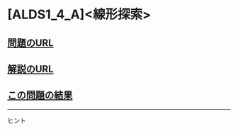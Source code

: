 # \[ALDS1_4_A\]\<線形探索\>

## [問題のURL](https://onlinejudge.u-aizu.ac.jp/problems/ALDS1_4_A)
## [解説のURL](https://onlinejudge.u-aizu.ac.jp/resources/commentaries/ALDS1_4_A/ja/post?general=Algorithm)
## [この問題の結果](https://onlinejudge.u-aizu.ac.jp/solutions/problem/ALDS1_4_A)

<!---- 「問題の結果の見方」
 PROBLEMS→問題番号一覧→回答者数→accepted＋言語をセレクトする 
 ---->

-----
ヒント

